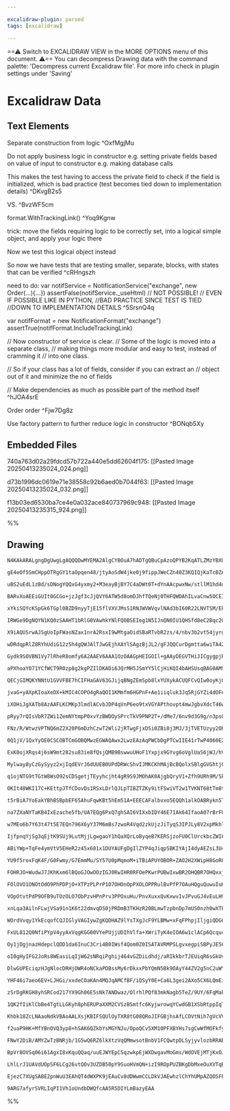 ```yaml
---

excalidraw-plugin: parsed
tags: [excalidraw]

---
```

==⚠  Switch to EXCALIDRAW VIEW in the MORE OPTIONS menu of this document. ⚠== You can decompress Drawing data with the command palette: 'Decompress current Excalidraw file'. For more info check in plugin settings under 'Saving'


# Excalidraw Data
## Text Elements
Separate construction from logic ^OxfMgjMu

Do not apply business logic in constructor
e.g. setting private fields based on value of input to constructor
e.g. making database calls

This makes the test having to access the private field to check if the field is 
initialized, which is bad practice (test becomes tied down to implementation details) ^DKvgB2s5

VS. ^BvzWF5cm

format.WithTrackingLink() ^Yoq9Kgnw

trick: move the fields requiring logic to be correctly set,
into a logical simple object, and
apply your logic there

Now we test this logical object instead

So now we have tests that are testing
smaller, separate, blocks, with states that
can be verified ^cRHngszh

need to do:
var notifService = NotificationService("exchange", new Order(...){...})
assertFalse(notifService._useHtml) 
// NOT POSSIBLE!
// EVEN IF POSSIBLE LIKE IN PYTHON,
//BAD PRACTICE SINCE TEST IS TIED 
//DOWN TO IMPLEMENTATION DETAILS ^5SrsnQ4q

var notifFormat = new NotificationFormat("exchange")
assertTrue(notifFormat.IncludeTrackingLink)

// Now constructor of service is clear.
// Some of the logic is moved into a separate class,
// making things more modular and easy to test, instead of cramming it
// into one class.

// So if your class has a lot of fields, consider if you can extract an
// object out of it and minimize the no of fields

// Make dependencies as much as possible part of the method itself ^hJOA4srE

Order order ^Fjw7Dg8z

Use factory pattern to further reduce logic in constructor ^BONqb5Xy

## Embedded Files
740a763d02a29fdcd57b722a440e5dd62604f175: [[Pasted Image 20250413235024_024.png]]

d73b1996dc0619e71e38558c92b6aed0b7044f63: [[Pasted Image 20250413235024_032.png]]

f13b03ed6530ba7ce4e0a032ace840737969c948: [[Pasted Image 20250413235315_924.png]]

%%
## Drawing
```compressed-json
N4KAkARALgngDgUwgLgAQQQDwMYEMA2AlgCYBOuA7hADTgQBuCpAzoQPYB2KqATLZMzYBXUtiRoIACyhQ4zZAHoFAc0JRJQgEYA6bGwC2CgF7N6hbEcK4OCtptbErHALRY8RMpWdx8Q1TdIEfARcZgRmBShcZQUebQB2bQAGGjoghH0EDihmbgBtcDBQMBKIEm4IAHlMADMAWWUAKzqhVJLIWEQKqCwoNtLMbmceJIBWbQBGADYADhmeUZ54gBZ4

gE4eOf5SmCHppOTRgGY1taOpqen48/jtyAoSdW4jke0j9fippJWeCZn40Z3KQIQjKaTcBZA6zKYLcJJA5hQUhsADWCAAwmx8GxSBUAMQTBCEwn9SCaXDYFHKZFCDjETHY3ESJHWZhwXCBbKkiA1Qj4fAAZVgsIkgg83MRyLRAHVHpIIQikaiEEKYCL0GLykCaWCOOFcmgJkC2OzsGpdoakvDCpBqcI4ABJYgG1B5AC6QJq5EyTu4HCE/KBhDpWAq

uBS2uEdL1zBd/sDNogYQQxG4yxmy2+M3eayBjBY7C4aDWt0T+dYnAAcpwxNw/stllM1hd4qX2mVmAARdI9VNoGoEMJAzRR4gAUWCmWyLvdQKEcGIuF7dZWy1G8xm68WfETRA4KL9AfwQOxlJT3AH+CHiZ6mD6EgFCHZ5B6qD0HElQmwUELqC9BlQbFVGwblyAoAAVXoKkfZ8lwQN9OE/b9f3/fRALYYDuRqTgoAFQgjHEXhrXbbDsgAMVwfQ+QtV

BARvXoAEEiGUIt0GCGo+jzJgf3cJjQVY6ATW5d8omDJhfTQeNj0THFQWDAhILvaCnw5OCEI/JEvx/Tg/2RNCgPMblcCEKA2AAJXCfDCM0hATzEgAJEEwXvVAJm0BZCgAX22YpSnKCROwAaXoZQACEeGYUZuU6QjoCgoFBjQYYkhmSZZnmRYVnWTYZiBGjnDWcYxhOM4LiuG4gQeYgnjQGY/kONYG3mZZfn+Oj20kJzwUNUZiNKaF1T6gQlTRBkcX

xYkiSQYcKSpGk6TGpl0BZD9nyyTjE15flVXVJMsS1RNJWVWVqvlNAd3bI60R22LNVTSM/EkGMXSNGTTXNOsrSBO15ydGcPU270EAk1ApKDENEvQXAJlA0dnsPBNLoQc8et6qYjlGZYzi4gtOG4KZMxxisOGrDha2LNcJgbHhLiDLsexRv9B1sxMR1pcdJ3W/65wXOC+1c1d102LceAu0o9wPSSjxPNgz35y9r3bW8XIgTs2FBtgoFQXA4B8GBUE0

IRWGe9DgNQYN1KQ0zSAAHT1bRlG0VAwhkYNlFQOBSEIeg1N5IJnQN0IU1QHSfd8eC2Bqc2ODgEzUFMy3NO/HE7YQB2nf0XAUTd1BFyickwjfAgrztu3wMkQhmFQTO0Sr9R4J6RFUEkXAzA4d2E4pMRY3jzqPa9n3Xz9/BiHj9XsE6ylzaj+u/0If3zaru3gzUKwiAI4hqFQCgK4nxfA9Hz2KR4+CAApG61zQED0TI6/n0fiDYCgODH839B8DJ1qX

X9iAQUSrwAJSgUoIpFWasNZax1nrA2RsxI9wMtgaOidSBaRTvbR2zs/4/nbv3b2vt54jyrgXYOocCBCAjlHYMsctYJ3fFbNBacME1xznnXAxCi78mYKXDg5dK7VyzuEXuDdwhaxbm3Du6su76iEbgwe8Fh6j1oZPFE08ZEKP3svDgq8CBWU3tvXekh97kkPuQZCYhUDnxEQba+BhBE/mDo/Z+r9CDv05tkb+Olf7/2YEAz0OE8IEQhENHkOEKJUX

wDRdqpRlZ8RYhUdiG12z5h4gQWJAlTJwGEjhXAYlSAgzBjJL2/gFJQQCurDgmtta6wiTA420iEFILoUna2qd06YNdjgz2eCh4EIDsQ0epDw4h0oTHOOtDELNIYW05hODWHsPcCXDgZcK5VxrnYvuF9m6txzp3bA3c659y6XIueC8lHXxUYQGefd1F8M0do9eKYt473MIYvhxj+7H3MGfTZV8b52PvrnJ+L8E4uI/lOKI2kX5eJyYAoyJlzKWUCWg

Gydk9SOVBN1Vy7lRheR8omfy6A2AAEV6AAA1OzOAAGpHEIGOIl+gAAyDEGVTHiJICgygpjRXgLFFx0RpqJkhsMdMCRGz/BalaI4WY8rcDmMkCYRwjgTE+MVFKUxKpymeEkZY7keBHDqqykYowJjKvVYmTqGKXLvAOKLFY/xWVrGarlRMA1CLBKuhiLE41mTkFWhyda3JySUh+gtL1S1oC+rZP6rkno+SCmFLdfa91DojQQCdGqvBFRShVAmiod1Y

aPXhoaY071YCfWCT9R0zp8g2kgPZIlDKADi6JQrMH5JSmYY5lCjHiKQI4bAHSUsqBAG0AMSJA3ydLfFEMww8ALdGfUCNpJI0ZhMNYSQWwpSOETQs3AAQ7qrDWQivwJijEWI61ldNuzBGXP2Zmw5RwTk/tOfIY7Sjzjzqu1clx0ZWkuNu3cwZJagyne2U8aJ5b3pTUuI2FREB0jdlhPkwN+YQBWEkXAnwjjECSDwXAPA1g1GINgYgPbNDxFFrgBsS

QECjGIMQKYNNtU1GVVFBE7hCIFHaGAV63GJijqBNgZEmSpb8lxYUXykACUQFCvQIw0oyKjGwPoblXRmTxUFXWUWCQkhUxmE2NcYwGwyvOs2N4SqkilWmIsXjpQqoZoIwkUYpxsrpm1bMfd5quouUhC69ug0s3KkWhNKaJIZrBvmvSMN3RI1rRjZtONN081JolKm9NZ1M0puzUl0UKWHq6kXcWt6FIPqWgrTSKtM5a0QHrU2ltbb8Adq7T2vtA6h0

jvaG+yAXpKIoaXeDX+kMIC4COPO4gRaQOI1KMmfm6HGPnF+Ae1iiqluk3Jq5RjGYZi4dOFehmkGrws3bGzOkT7wXc0TB+vmK4Gw/qlRuhVqLgMFLA7LCDF4oNK1KegSlAptDAIgt9iAv3/t+OyAE49wTSJQDCdRbgUSOiMWYgJBJ3JknmFScj7oQlBPZNyZOqbkBZLFPwKAioIO4WmQsqwJF8cUFHfFg5bzdZsXiZKJJsoqGACaUAIJkRmGsaUpK

iXOHiJgXATb8AzAAFLKCMKp3lmdlACvbJDP4qVnP6eo9txVGYAPthovpt4mwJgbvXdcT46wNWnTTI5z4GwljNgJq2MYQILXOWePEG1Sx0yW8dTwdMUJ/NusC6NaLPrWRxcSaUINc1RzBYj36zk0fuuJdzbl8Uoe02avOlnnLGo8uJh1E9QrrkS0lbLWV76FW/o1u4zVhtzbW3ts7d23t/bB3DoE4DXrBPl1+RnRIKjY2Jsvem8jfmEwCPGouPMNs

pRyy7rQIsVbR7ZWi1ZemNYtmpP0xvYzBWDOySPrcTkV9PNP2T+/dMe7/6nv9d3G9g/n3psQtgxIeDjh25IeCCDCAxBrhNA11mxiMHs1gEB4hCR9Uz0ZhsANhNAphcAUwkhyNtVlgah0YJQOM692gd8eNu92whMhJRN8A2cih8VUNlhOwoA6gABVSsBlCYegOoUQXAAAfUCjqDYB5yMFoIVwqD5WV25EhlFnGD0yxlbEbEdXXHn0gBohOESAbEzGW

FNz/R/WtwzVPTNQ6mZ2X20P6mDzhCzwT2Wli2jRTwgFjxDSi0ZBi0j3MJ/3jTVETUzyy2Ohz0y0ulTXzz2lcPbGLwmx3wgBNArxolUOr3tFrzQC43bFqybwayazb1a07w6xKC6x5AnX5jHyk0HyhjYyLzhlL2yKTAnzrHmG+Hu23yWz3WCUX0PTJkIgF1NxeFmH1z8j3z/mf0OwfXZjOy5nP0u15lvQFluxvz/Ue0A33Af1ezlg+26OgygHf3QE/

0Q1jV/1QxYyOE0CSCOBTCmGOBQMwzEGWAQAwx2LwzEAzAqPWCbDgPTCwIIE41rTwP4060E2EyXTII52ky5zYAAEc1hAoWIqAgQYpugNNVcIR3htA6oWoMZfhFgbMTNUAVCpgYS5hzh3gCZMSJj2x7MMsFgDgSwSx5hTcGwHc3ddDeAEdhtDC0B3VU0TCIA8QjhlgjgqMIxWZZprCmSVoo1k9HCfD80s90sFQ3Drp08C8/DSgAjS8giQizRK9XIvp

ExK0ojXRqs4j6sW9mt282su83ie8fQsjQMB9BswwuUHoF1Yxpjx9GYvg6oVglUaS6jWJ/hV8Giyj7tVgsZcx8UOjhjD8ejTtT8Lt2wrthjlVRjf0Hs2jIAJZbT4yn8DtFZokgdsJSBM4oBtBZR1BwJTFs524GUgNT5fEi8QF0ycQsycy1BJB8zZo3Ziz9xSysJ/ErIgkwcYdKI4dl9QSkd+J4kEAOI0duIMd8A0lsdMlcd3F8cTTCdgiil5JSdKz

Mylway8yCzGySyyz2xjIqdEVrJ6dUUEB0UPdDRWcShvIJMKCKhMAjBcBQolxSBlgGVGhtjQpKVlh8A8kpgiUpybweUKhAhvxXVhCyidUXgN0CYaZFU9VvhkTtttBtwLht8qY11Gw4yIB8TngTVtBVgvhnce1RY6pML3dMUTdkgxh1xdNLgVC9UaTQL6TjDw90AWS2SOTA1uTIteSzCBS1inDdphTxTs8bdc9hKhTC9/DhACsbSit2wFTStlTytIj

q1ojNTG9tTGtW8WsO92sCDSgetjTEyyhcjht4gR9S9JMOhAK0AjgbQryV1+Zfh9URh9M/SkkmBiZ8ZZCGBPLCw1tIcvdZht9Co9t98Uyj9LCT9n0z9oj0iIyv1ozb9cTGcpiSCZZZi71DsvibyJBsAzJ7J25mAjB5RQSbLloISBh4dvhtBHUsZiL1x/gAQaSwjfgYSlhmj4g5hkL3K7MPDMZxhThmxGpmpWpnUdDLUIRfNdy6TUAGTs0mS2L2TMx

OKIt48WKI17C+KEttpJTfCDovDs1RSxLDrlQJLpTIBZTZKy9itFSwiVT2w1TVKNT68tTm8tLdTki9LDTx1e85z+8cjzSh8ZgLLrriiZs6wThlUARGMgjXT8YV8yw/L6j1sFUpUDicwwrOiIrgyOYYqwz30hjErGwxjYz790rH9MqmZ5ivslIfVzAUQ0B9A2BGA1Fekq5Ag/ihBCAvYcEGkE4r4EJSBgKoAakXZqBNFO5TYxznZQVggQ5NBGhr4oA

t5rBiA7YoEakYBhBSBpbEF65AhuFqwKBt5hEm51A+EEECAFalbvxo5EQQh1alkOABRykn5TatlWaL4DklxtZAh44RE3Y7ZmBM5+QmAt4whYIegt5NBwNmAnlaznYIV1klw7Y8AX5Bb8xLl74Acyd6bKQmaWaG5rl2bUBObubeb3Z+b1ZBa9Bhblaxa/4JatFshJE9brbWBXEI5FblbVa6QNbql9ZtaRA9ahFDbnbjaPbNkLaq4rb8Abblb7aehcA

na7ZXaNYTaKB4IxEzache5fb/UA7EQg6PxQ7ghSAI6VIXxbIDY46E71Ak64IfaoA07rBrFUAs6/Zk0SI2zacRhOzYcIl4c+y7wJyJBUccYUlxysdmQcdEwRIck9Q8l/rjRFyOASk6bTCGbC6vaS7/YOaEAuaeac5q73666RbG6VbJa2657Zau6F7vw+6nbNah6dbR6DaEAjb3at6j6aEVl27567BbatZgwHaV7uF16KlN7t7W5d7n6/bd6T6Q7i5

w7MEo6b7Y63t47t5E7EQn796X6yY37M6mBs7zwoR4Vqd2zkUjzJiTyqS3IPJLy8V2xpMkhlBMhSV6BG1lBKxAoudNBCAJhcA2AphG0XA2D+DwGxIwKkoTU0TMZIDRgCZqMzhmxkSco3hTg1UA9kmsYgjsLzo4hWTepRYdimxnTL0vNJrzorQ8LNhvgCZFhVhICfLGK5rmLbCJAlqOLws492YeKtqA1+LzqDrX8jqPCxZhpss9qhKpLC05Ty87ry0

IjfpnqYjSg3qEjtK9SUj9LutMjjLgwgaoY1hQaXQrLoByqeB7KERSjzoFU0ClUrckbcZWICYPT1sA9Gx8LnMsbAyX9j9ejQyBjwyiar8krxjMKEyKaZj3ssrUzIA4A2BgxYqXr2gNmSghosXa0uswBMWwBtMSncMRhzgzgtDZCSgRgDgWpttPg1wA9WxlVcX9mIB8BQgoBMR9AqIZAUwAAFFFrkWF1/DkKAUKY5xDYVyALIYgcVhDb/KVpMKIUgK

ABiYWp+TqFe4ymVtV5EHeR2z45x681x1DUYAUFgDgIlZYP4qJiqpSBKIYAjI4dyAEZsL3U4DKM9ZE/C7QdGAXdKTXDQjLQzdyEm9cS4YqUK6ps83gaagwmEEPYSxa1k5azk47Li9arp0woZ+LEiNPZw5LC6pViZ0Szw8Zs62ZySmU6Skva6+U0te65StZqrV6jS96xInS/U1IsAdIwyvrRV450MIfBic54yiGw0NcNyxpzC+G5fXDT5wiU3L3GmV

YU9f5roxFqK4F/G0Fwmy/G7EmmMu/SY57U0pMqmoM+iTBiAPUYOBOR+ZAO2H2XWipH8GoR8UgMwcxAAXjtmrDfYx0hQ/a/YQFPhtgwBwBbnbk4ZoFBgQBNsqFIF/lIFPm0DQ4ATtmADQ+0E8gw/QdjG4gokO1PlfcuWA6+W0DYKNhPKgH0HwAAVQDtiUFQErEqHAlQD5cqAFAFAdFCgZTHAAEImOFBUAxxKUxxKxUAHQyIOOuOeO+OxxUAGUHRAp

FOHRJO+WudwJ7JKhKxm6lBQoGJOwOOzIGJ0RwIHR0RFOePKwrPUBwIxwBR2OHQBR7OHQxxjPhPOxKhpRJPwJKgpO6g+X+O6gJPwIGILPdPUBOwxxwuHQGUBRc6gdb3FF1YH2n2OQIEyOmAQPUBv2WPNZs68AgOcuvkwOIOJ5oQYOt49QEOkOmBUP0OsO0PcONaCOVWiOwgSPCv33SuxBKPqP7JaP6PGObARPWP2POPuPeP+OhOxvRPxPJPpPZPpu

FOlOVO1ONOtOdO9PhPDPjO+XTPzPLPrP1O7OHOnOpPXOLOPPRulBvPfP7OAuHQguQuwuIuHQouYu4uEvWzwdrGiIAHuygHeyr3VWYG2IhyLD0deIIfBJ/zCC8ckG+9UG5J0Hlzr2UvX50uOBn2svevP2vk8uCuAPivCxyOxByu3AoPldwOav4PUBEPkPGvtAAFmucO8PQgwgOvmZuu32Ke04qOwghu6OGPhOWO2OVv5PZvxexOJOpOZOpvpfFPlP

VOpOtvtPdP9OFB9uTOzOLO7ObPzvHPnPrv3PPOxuHu/PnvXuxxQvKxwvIvJPvuGJ4vEuLH9yadCJL2wMmcamsUnGwAHLyCTWKgagzJ8AqVNBsBwIyIudQplB6B0Q2DpQO9bPbW2WYmHXbK5VGW11tsMxrgsZkTzg3IpUFgThaLMYUog2EbfWC/RYMZLNtsmxKT/fpg4heoNhjVobZg4Sg8E2jCk2NqemVq+meSNq+So9BTK2i2PVjqy3pmK2C2M8

xnLqa3AilnFLwjVSa91n1K6t22dmvqDS0jPRDmB3TKHzR20BLmwTzpbnDp7mUS0nzh0wXTkbWJT0Z3P+ArZUAQRgTGTCpXGvTY05im7E7HjXOy7tIACVCFoe2SrQsgMxlcDBu0irItUWLbDFrWjADYtcBuLO4PixwHOB9i9fFKI3y74t9equBRjEhUswLATUrYPvnqhZY/VxYHLLljy17ACtUWY7ZVmKwlYKtJsANDAHSDlZf5lAfA0Vrqw1YGtF

WOrdVvqy1YkEcqofCQJIGlyVAGIywZgKQDHAZ9lYsTXgJcF9YLBMw+xFqFPhpjIljgiQDGC1E2AnBymXrRMIU1QAGYYSpwZzJAQdTpQ2+Mbe7APwCzD8s2zJFNr0y5JrUBmk/XisMx2oCUXCa/Ytu4VLZTNkhEpFflKSSFXUXoW/JUjv0ep78sBmzNtts0+q6VT+Pbc/n9SOZX90QN/YQXc3tJdVWwhUJVNUTQBMCF2sqF4GuBWBrp12ONVmNFWg

FxUL812Q0NfiPYpV4yyAxVqgKGG00VYePUjjUDIhVlfa+XWriTyK4eIOA6w1clACp6Qcqu4HTnu1ygD5lyEfPS5AcOrIOgyYvgX+PWUpBbl9weHcXpPSaQoJk4utSOJgkJ7mI+E2AYIByG0Di9XamQYZDIgaR8JmajAUeKizbqR1VIr4EEVz2178JCyHcCuEVWrg4h4IzNYgAGEy5q1UAIQZgPrATgXwt4ojZegMijhCZKIVEHBGoHF5IiQ4eoN8

Oy1jDgjnazHdepclQDD1da6InuC3Cri4B0IWsf4Qom0Z0ISATAVRMPSLgvxegpiSBPyJE5CNF6wgGUZQk1GjwWRLiKyDIgqTQi5R3CZjnUAES5wnwMrLIGaEEShBq4X4QxC6ORaxhCAsdeCM+H1EyJMg6gNgIiJyBBAagSXa9isJ653DNhcHE2v+12GQoYxRw8DtT1OEQBzh3PS4fThuFrCNh2ZB4SCKEDPDNyRZIDB8Pm5fCJkPw62NCO565dgR

oI0gHyIFG2JoRs8WEasiLqIjW62sNRqiPghij464vGZDiLdhdj/aRIkkbrTJEUiqR6sGkUvUdrQimR3LHOGyPm4cjOAg4nkcwD5EQj1YQokUdyK55bJJR0oi0ezS3gKjkOyo4QKqPJF3gNR2sLUQwxlFxx/hagF8UaJXhUQCIZo9WLKPZpWiRONotEHaM/yOj54ko1ZG6O1hVxPRrAH0R7FFbti+4gYyQMGPNihj8A4YzshDg7KbRQkwPSJCA3B4

DlwGUPEciqzHJgNlocDRHjOWR4oNCkaPDBssMy6rDkxxPbYQmN5Bk9OAyY44ZV2g5nC2uWYq4aBy4n5jtAhYp4QgBeHYimyKICscxyrEaQaxOIOsX13giNiQgzYg8VCP+EdiMI5gfePCODgcipRKI6+ieNjCYjRxvcccfiMnHBjpx348kaEHnG8NaRGkZcf8NXEsj3YG45jluK5FDj9x83QUVHGPFDizxfY7EP6LlHXjEIio3WkePvHp1HxLIO2t

YHF46i7aeo6EV+LJHGi/xxdeCOaKAn4MQJqAMCfBF/iQSyY0E+Ca6L3gei2AXo5CX6LQmEi/4mEkMWEFwmU4EUXvbgCijsanlMUjjHFEa3Zy5V0AZERoBQHiCdhlAMweXGVTUx2sLCkME4KlGUK4ZNsiqTMNMBL7zBkgW2Vyqu0Yw0k3B2+JCiFVZIjAVCumZJv4PIrBJ2m81ILCP3CFj9Ih/TUNKEKn4OERms/JIfP0mZ54IZ39atgszrZ5DG2q

zSrDgRKGH8yhSRCod217YX9Gh06E5sNk7ANDwaz/OlrhlPQf83mkNagb5TeZ/9UY/6FqMakGHgDIqkAvoi+jGGDF92kwyFmTRPYoDkybMsiRUCZ5KicQyHCMSrHFl/D6uuIfCQDzOlETyIJE4BmDzolssqJkDWiXDwyRZImJ4kFifJTQbsSxZ8skOPLJGlWNacE033migcYXkg+LjPyKhhRBvlKgjaSoB53AhHBnA7LRoNLiMD6BsAoUMiKFAz4i

1QK2fIiKlCbBe4TgtLLGKyh8phERUPaXXM2CVSzBSmtfc6KyjwrowqYCwdGB1XSbRtppIqTYMNWmCnB0YfgvzIPyYohDvUrFf6WmxjwZtohIM2IbmwMr5tBKVbJfjKGhniVYZBaGSrkNurb8HqpQJ6sULrSlCdSWMrtqyz7Yo8CZQ7KGPoKtLjZLK1We/qgDsrtBg+AgZ/vsCtBCxWwHQ9weNQXy/818hofYvpigo7FWZCLdmSMP6LcywWvMkYgg

Khbk18ZcLNAaoNdkVBAoAALXsjKBIFSQUlOyTXR8tG08QRoJIFGBjhsAfLCOVtNih7gVcVVNAKsAOBOkRgTYRElPkxgZMNgkwPVMRWVRroKMnwPOUfKpiTAMwZ6W1DnMYw+UyKLkP4GsEel0V0Y1wZsFjGWBBDE2p1MPKENH4dyyQXc4Ga3M2pJ44hebXapkP2pwzh5IlBzDDM0VzN4Zk8usEjJWa78VKC8hvBjOXmds9mbAg5jUMv6EzcAZEBoX

f2uaP9HK+MfYBnOVQ3yp8+hSAK6QZkbYsMGYNJu/OpoQCv5XM10PFXBYHs7sgCwWfMOFkfygQGA2JZiwJZ4CkgBA2tASyVQ6p6wnCpYNwqWCECwAzgARUIoCXvBK+4i1gWf13AcCDAXA/loKxcjg1+B4gyVsAtKAytelQg7pdIMUGatjZAyukDIKUH/UwFUmVDKFF05/FNAowUlLsFwXgl7WmmWqGMFDZoVkmNMHtNjETA0RCol0xpiajXQ7EN0m

FNwY2DiB/AMYZwTzBNRjb/1G5wQ6RZ6lkXtzVqQMmwsotBnbV1FCQwtpDLSyjyvlozbRRAByEmLp5+Q2ebaCKFozF51ij6ivLsXNLfqRlJxVvOGyNoSZZ7EoozG2wtNswKhfxbTFebEwQlqwYkrk1pkgD9sIs4Ydu1GFxLxhkZKYYgKAXFEFhrKpYRUFoKFwBwvw/WOyF5akBgU6sGoCIANpl0UwX4eCLCJfjfDUECs8soDmvYir5Ex8HEBKqXA9

BpVr8OVSq06i61AgxI8xKquQQaq/uuEJWYEpCSqzwkpEjWXDwgavMoGms/WdOVEjMTjKxOJcnnXQC6qmY4qlCVKplV/h5VFqxVdapVWmTEEFsdVb8OtkHlxptje2fY3b5OzPI4AMdMNl1hCg4I3AXyNAE6iZB4kk1bYAwHngUBHyUQpReGjxA1B21Ha/oBAGwAiBk8DoHoPoCFALU/p7FAGaUB7X11sg/ajIE2v+WDNVFfc7tb2vWjTr9AZEAeYk

LhlLrJ1UAVdUOpSF6LCg26vtQOv3UZDB50pY9SuoHVmQN+izI9ROpPUZBKgDbMxeOuXVTqB16w11T2Voh1rH116jIN+sdW05lZ76ndautASayvV4Gp9YOv4HTLxltpK9Z+oyBjgplYyuQVDEUFdqANqG/QNMvAjlVYVo4LtcwCIL8hSUzwTYL63MFGoXpbJO+UmAo34AucEINhbpnODHAMYFwW7ExqMBsADA5assGQjdQwlPgohMgiht3U3rCi11

EjezC7XUgSABE2pnWuU3EAhQT4dWXPK9jEAuCv8dDWwmCCLDkVJAEwhzlChYhUMpAZQOSFPi/BbgvAPxc5qc0HBRgO5UoBZGUDTigKdm3AA5qlRbw4KwWoLXNSQpAIpNeG3CKmhfWQo4wppDIr1gsghhK6wm9sFkGM2Mw7Z46ogCJjpzkIgQ6DatTY0K0yQTI+CrNeQik0FScgAodBnAAM0IAjNPo0zcNmQiMBwIgm/AOluiTEahpytXdIJiNimR

9ARG7afyrSVRLIqPI1Vh1oUndbDWQfcAA5R5DIYLmBazyEAA
```
%%